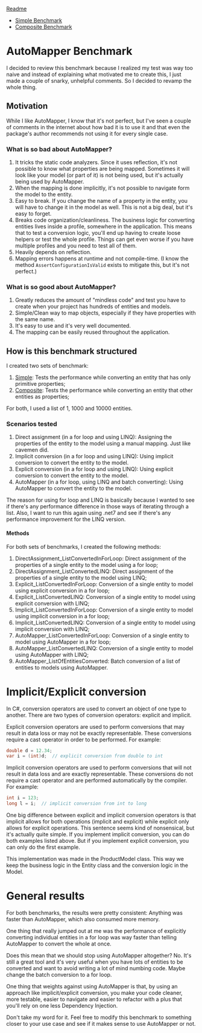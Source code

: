 [Readme](./readme.md)

- [Simple Benchmark](./automappersimplebenchmark.md)
- [Composite Benchmark](./automappercompositebenchmark.md)

# AutoMapper Benchmark
I decided to review this benchmark because I realized my test was way too naive and instead of explaining what motivated me
to create this, I just made a couple of snarky, unhelpful comments. So I decided to revamp the whole thing.


## Motivation
While I like AutoMapper, I know that it's not perfect, but I've seen a couple of comments in the internet about how bad it is to use it
and that even the package's author recommends not using it for every single case.


### What is so bad about AutoMapper?
1. It tricks the static code analyzers. Since it uses reflection, it's not possible to know what properties are being mapped. 
Sometimes it will look like your model (or part of it) is not being used, but it's actually being used by AutoMapper.
2. When the mapping is done implicitly, it's not possible to navigate form the model to the entity.
3. Easy to break. If you change the name of a property in the entity, you will have to change it in the model as well. 
This is not a big deal, but it's easy to forget.
4. Breaks code organization/cleanliness. The business logic for converting entities lives inside a profile, somewhere in 
the application. This means that to test a conversion logic, you'll end up having to create loose helpers or test the whole profile.
Things can get even worse if you have multiple profiles and you need to test all of them.
5. Heavily depends on reflection.
6. Mapping errors happens at runtime and not compile-time. (I know the method `AssertConfigurationIsValid` exists to mitigate this, but it's not perfect.)


### What is so good about AutoMapper?
1. Greatly reduces the amount of "mindless code" and test you have to create when your project has hundreds of entities and models.
2. Simple/Clean way to map objects, especially if they have properties with the same name.
3. It's easy to use and it's very well documented.
4. The mapping can be easily reused throughout the application.


## How is this benchmark structured

I created two sets of benchmark:
1. [Simple](./automappersimplebenchmark.md): Tests the performance while converting an entity that has only primitive properties;
2. [Composite](./automappercompositebenchmark.md): Tests the performance while converting an entity that other entities as properties;

For both, I used a list of 1, 1000 and 10000 entities.

### Scenarios tested

1. Direct assignment (in a for loop and using LINQ): Assigning the properties of the entity to the model using a manual mapping. Just like cavemen did.
2. Implicit conversion (in a for loop and using LINQ): Using implicit conversion to convert the entity to the model.
3. Explicit conversion (in a for loop and using LINQ): Using explicit conversion to convert the entity to the model.
4. AutoMapper (in a for loop, using LINQ and batch converting): Using AutoMapper to convert the entity to the model.

The reason for using for loop and LINQ is basically because I wanted to see if there's any performance difference in 
those ways of iterating through a list. Also, I want to run this again using .net7 and see if there's any performance 
improvement for the LINQ version.

#### Methods

For both sets of benchmarks, I created the following methods:

1. DirectAssignment_ListConvertedInForLoop: Direct assignment of the properties of a single entity to the model using a for loop;
2. DirectAssignment_ListConvertedLINQ: Direct assignment of the properties of a single entity to the model using LINQ;
3. Explicit_ListConvertedInForLoop: Conversion of a single entity to model using explicit conversion in a for loop;
4. Explicit_ListConvertedLINQ: Conversion of a single entity to model using explicit conversion with LINQ;
5. Implicit_ListConvertedInForLoop: Conversion of a single entity to model using implicit conversion in a for loop;
6. Implicit_ListConvertedLINQ: Conversion of a single entity to model using implicit conversion with LINQ;
7. AutoMapper_ListConvertedInForLoop: Conversion of a single entity to model using AutoMapper in a for loop;
8. AutoMapper_ListConvertedLINQ: Conversion of a single entity to model using AutoMapper with LINQ;
9. AutoMapper_ListOfEntitiesConverted: Batch conversion of a list of entities to models using AutoMapper.


# Implicit/Explicit conversion
In C#, conversion operators are used to convert an object of one type to another.
There are two types of conversion operators: explicit and implicit.

Explicit conversion operators are used to perform conversions that may result in data
loss or may not be exactly representable. These conversions require a cast operator in
order to be performed. For example:
```csharp
double d = 12.34;
var i = (int)d;  // explicit conversion from double to int
```

Implicit conversion operators are used to perform conversions that will not result in data loss
and are exactly representable. These conversions do not require a cast operator and are
performed automatically by the compiler. For example:
```csharp
int i = 123;
long l = i;  // implicit conversion from int to long

```

One big difference between explicit and implicit conversion operators is that implicit allows for both
operations (implicit and explicit) while explicit only allows for explicit operations. This sentence seems kind
of nonsensical, but it's actually quite simple. If you implement implicit conversion, you can do both examples
listed above. But if you implement explicit conversion, you can only do the first example.

This implementation was made in the ProductModel class. This way we keep the business logic in the Entity class and the conversion logic in the Model.

# General results
For both benchmarks, the results were pretty consistent: Anything was faster than AutoMapper, which also consumed more memory.

One thing that really jumped out at me was the performance of explicitly converting individual entities in a for loop was way faster than telling 
AutoMapper to convert the whole at once.

Does this mean that we should stop using AutoMapper altogether? No. It's still a great tool and it's very useful when you have lots of entities to 
be converted and want to avoid writing a lot of mind numbing code. Maybe change the batch conversion to a for loop.

One thing that weights against using AutoMapper is that, by using an approach like implicit/explicit conversion, you make your code cleaner, 
more testable, easier to navigate and easier to refactor with a plus that you'll rely on one less Dependency Injection.

Don't take my word for it. Feel free to modify this benchmark to something closer to your use case and see if it makes sense to use AutoMapper or not.